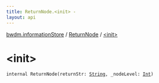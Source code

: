 ```yaml
---
title: ReturnNode.<init> - 
layout: api
---
```


<div class='api-docs-breadcrumbs'><a href="../index.html">bwdm.informationStore</a> / <a href="index.html">ReturnNode</a> / <a href="./-init-.html">&lt;init&gt;</a></div>

# &lt;init&gt;

<div class="signature"><code><span class="keyword">internal</span> <span class="identifier">ReturnNode</span><span class="symbol">(</span><span class="parameterName" id="bwdm.informationStore.ReturnNode$<init>(kotlin.String, kotlin.Int)/returnStr">returnStr</span><span class="symbol">:</span>&nbsp;<a href="https://kotlinlang.org/api/latest/jvm/stdlib/kotlin/-string/index.html"><span class="identifier">String</span></a><span class="symbol">, </span><span class="parameterName" id="bwdm.informationStore.ReturnNode$<init>(kotlin.String, kotlin.Int)/_nodeLevel">_nodeLevel</span><span class="symbol">:</span>&nbsp;<a href="https://kotlinlang.org/api/latest/jvm/stdlib/kotlin/-int/index.html"><span class="identifier">Int</span></a><span class="symbol">)</span></code></div>
